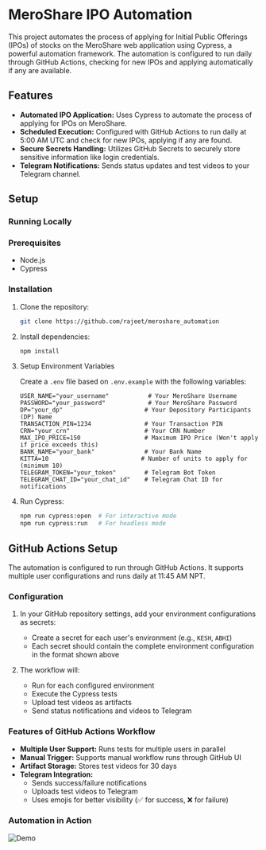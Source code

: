 # MeroShare IPO Automation

This project automates the process of applying for Initial Public Offerings (IPOs) of stocks on the MeroShare web application using Cypress, a powerful automation framework. The automation is configured to run daily through GitHub Actions, checking for new IPOs and applying automatically if any are available.

## Features

- **Automated IPO Application:** Uses Cypress to automate the process of applying for IPOs on MeroShare.
- **Scheduled Execution:** Configured with GitHub Actions to run daily at 5:00 AM UTC and check for new IPOs, applying if any are found.
- **Secure Secrets Handling:** Utilizes GitHub Secrets to securely store sensitive information like login credentials.
- **Telegram Notifications:** Sends status updates and test videos to your Telegram channel.

## Setup

### Running Locally

### Prerequisites

- Node.js
- Cypress

### Installation

1. Clone the repository:

    ```bash
    git clone https://github.com/rajeet/meroshare_automation
    ```

2. Install dependencies:

    ```bash
    npm install
    ```

3. Setup Environment Variables
   
   Create a `.env` file based on `.env.example` with the following variables:

   ```
   USER_NAME="your_username"           # Your MeroShare Username
   PASSWORD="your_password"            # Your MeroShare Password
   DP="your_dp"                       # Your Depository Participants (DP) Name
   TRANSACTION_PIN=1234               # Your Transaction PIN
   CRN="your_crn"                     # Your CRN Number
   MAX_IPO_PRICE=150                  # Maximum IPO Price (Won't apply if price exceeds this)
   BANK_NAME="your_bank"              # Your Bank Name
   KITTA=10                          # Number of units to apply for (minimum 10)
   TELEGRAM_TOKEN="your_token"        # Telegram Bot Token
   TELEGRAM_CHAT_ID="your_chat_id"    # Telegram Chat ID for notifications
   ```

4. Run Cypress:

   ```bash
   npm run cypress:open  # For interactive mode
   npm run cypress:run   # For headless mode
   ```

## GitHub Actions Setup

The automation is configured to run through GitHub Actions. It supports multiple user configurations and runs daily at 11:45 AM NPT.

### Configuration

1. In your GitHub repository settings, add your environment configurations as secrets:
   - Create a secret for each user's environment (e.g., `KESH`, `ABHI`)
   - Each secret should contain the complete environment configuration in the format shown above

2. The workflow will:
   - Run for each configured environment
   - Execute the Cypress tests
   - Upload test videos as artifacts
   - Send status notifications and videos to Telegram

### Features of GitHub Actions Workflow

- **Multiple User Support:** Runs tests for multiple users in parallel
- **Manual Trigger:** Supports manual workflow runs through GitHub UI
- **Artifact Storage:** Stores test videos for 30 days
- **Telegram Integration:** 
  - Sends success/failure notifications
  - Uploads test videos to Telegram
  - Uses emojis for better visibility (✅ for success, ❌ for failure)

### Automation in Action
![Demo]("./../demo.gif")
